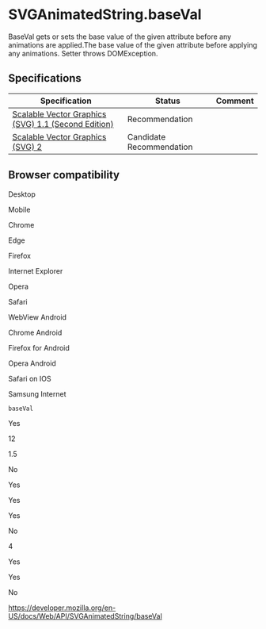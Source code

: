 SVGAnimatedString.baseVal
=========================

BaseVal gets or sets the base value of the given attribute before any animations are applied.<span class="field"><span class="_baseVal doc">The base value of the given attribute before applying any animations. Setter throws DOMException.</span></span>

Specifications
--------------

<table><thead><tr class="header"><th>Specification</th><th>Status</th><th>Comment</th></tr></thead><tbody><tr class="odd"><td><a href="https://www.w3.org/TR/SVG11/types.html#__svg__SVGAnimatedString__baseVal">Scalable Vector Graphics (SVG) 1.1 (Second Edition)</a></td><td><span class="spec-rec">Recommendation</span></td><td></td></tr><tr class="even"><td><a href="https://svgwg.org/svg2-draft/types.html#__svg__SVGAnimatedString__baseVal">Scalable Vector Graphics (SVG) 2</a></td><td><span class="spec-cr">Candidate Recommendation</span></td><td></td></tr></tbody></table>

Browser compatibility
---------------------

Desktop

Mobile

Chrome

Edge

Firefox

Internet Explorer

Opera

Safari

WebView Android

Chrome Android

Firefox for Android

Opera Android

Safari on IOS

Samsung Internet

`baseVal`

Yes

12

1.5

No

Yes

Yes

Yes

No

4

Yes

Yes

No

<a href="https://developer.mozilla.org/en-US/docs/Web/API/SVGAnimatedString/baseVal" class="_attribution-link">https://developer.mozilla.org/en-US/docs/Web/API/SVGAnimatedString/baseVal</a>
